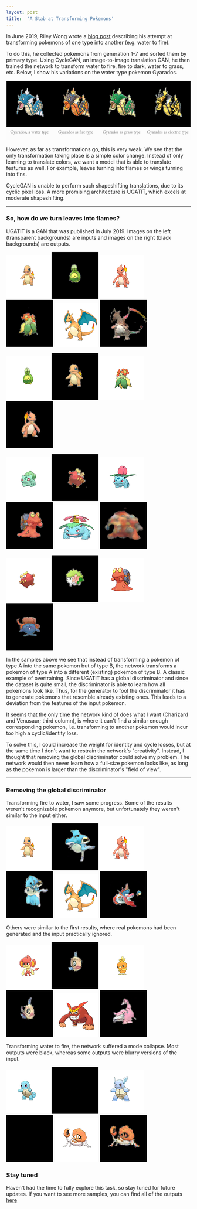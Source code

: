 ```yaml
---
layout: post
title:  'A Stab at Transforming Pokemons'
---
```


In June 2019, Riley Wong wrote a [blog post](https://www.rileynwong.com/blog/2019/5/22/pokemon2pokemon-using-cyclegan-to-generate-pokemon-as-different-elemental-types) describing his attempt at transforming pokemons of one type into another (e.g. water to fire).

To do this, he collected pokemons from generation 1-7 and sorted them by primary type. Using CycleGAN, an image-to-image translation GAN, he then trained the network to transform water to fire, fire to dark, water to grass, etc. Below, I show his variations on the water type pokemon Gyarados.

![Gyarados transformed into fire, grass, and electric type](/media/pokemon/rileywong/gyarados.png)


However, as far as transformations go, this is very weak. We see that the only transformation taking place is a simple color change. Instead of only learning to translate colors, we want a model that is able to translate features as well. For example, leaves turning into flames or wings turning into fins.

CycleGAN is unable to perform such shapeshifting translations, due to its cyclic pixel loss. A more promising architecture is UGATIT, which excels at moderate shapeshifting.

---

### So, how do we turn leaves into flames?

UGATIT is a GAN that was published in July 2019. Images on the left (transparent backgrounds) are inputs and images on the right (black backgrounds) are outputs.

![Too "strong" transformations](/media/pokemon/input/charmander.png)
![Too "strong" transformations](/media/pokemon/ugatit1/charmander.png)
![Too "strong" transformations](/media/pokemon/input/charmeleon.png)
![Too "strong" transformations](/media/pokemon/ugatit1/charmeleon.png)
![Too "strong" transformations](/media/pokemon/input/charizard.png)
![Too "strong" transformations](/media/pokemon/ugatit1/charizard.png)

![Too "strong" transformations](/media/pokemon/input/budew.png)
![Too "strong" transformations](/media/pokemon/ugatit1/budew.png)
![Too "strong" transformations](/media/pokemon/input/bellossom.png)
![Too "strong" transformations](/media/pokemon/ugatit1/bellossom.png)


![Too "strong" transformations](/media/pokemon/input/bulbasaur.png)
![Too "strong" transformations](/media/pokemon/ugatit1/bulbasaur.png)
![Too "strong" transformations](/media/pokemon/input/ivysaur.png)
![Too "strong" transformations](/media/pokemon/ugatit1/ivysaur.png)
![Too "strong" transformations](/media/pokemon/input/venusaur.png)
![Too "strong" transformations](/media/pokemon/ugatit1/venusaur.png)

![Too "strong" transformations](/media/pokemon/input/darumaka.png)
![Too "strong" transformations](/media/pokemon/ugatit1/darumaka.png)
![Too "strong" transformations](/media/pokemon/input/magcargo.png)
![Too "strong" transformations](/media/pokemon/ugatit1/magcargo.png)

In the samples above we see that instead of transforming a pokemon of type A into the same pokemon but of type B, the network transforms a pokemon of type A into a different (existing) pokemon of type B. A classic example of overtraining. Since UGATIT has a global discriminator and since the dataset is quite small, the discriminator is able to learn how all pokemons look like. Thus, for the generator to fool the discriminator it has to generate pokemons that resemble already existing ones. This leads to a deviation from the features of the input pokemon.

It seems that the only time the network kind of does what I want (Charizard and Venusaur; third column), is where it can't find a similar enough corresponding pokemon, i.e. transforming to another pokemon would incur too high a cyclic/identity loss.

To solve this, I could increase the weight for identity and cycle losses, but at the same time I don't want to restrain the network's "creativity". Instead, I thought that removing the global discriminator could solve my problem. The network would then never learn how a full-size pokemon looks like, as long as the pokemon is larger than the discriminator's "field of view".

---

### Removing the global discriminator

Transforming fire to water, I saw some progress. Some of the results weren't recognizable pokemon anymore, but unfortunately they weren't similar to the input either.

![Too "malformed" transformations](/media/pokemon/input/charmander.png)
![Too "malformed" transformations](/media/pokemon/ugatit2_removed_global_discr/charmander.png)
![Too "malformed" transformations](/media/pokemon/input/charmeleon.png)
![Too "malformed" transformations](/media/pokemon/ugatit2_removed_global_discr/charmeleon.png)
![Too "malformed" transformations](/media/pokemon/input/charizard.png)
![Too "malformed" transformations](/media/pokemon/ugatit2_removed_global_discr/charizard.png)

Others were similar to the first results, where real pokemons had been generated and the input practically ignored.

![Too "strong" transformations](/media/pokemon/input/pansear.png)
![Too "strong" transformations](/media/pokemon/ugatit2_removed_global_discr/pansear.png)
![Too "strong" transformations](/media/pokemon/input/torchic.png)
![Too "strong" transformations](/media/pokemon/ugatit2_removed_global_discr/torchic.png)
![Too "strong" transformations](/media/pokemon/input/darmanitan-standard.png)
![Too "strong" transformations](/media/pokemon/ugatit2_removed_global_discr/darmanitan-standard.png)


Transforming water to fire, the network suffered a mode collapse. Most outputs were black, whereas some outputs were blurry versions of the input.

![Mode collapsed transformations](/media/pokemon/input/squirtle.png)
![Mode collapsed transformations](/media/pokemon/ugatit2_removed_global_discr/squirtle.png)
![Mode collapsed transformations](/media/pokemon/input/wartortle.png)
![Mode collapsed transformations](/media/pokemon/ugatit2_removed_global_discr/wartortle.png)
![Mode collapsed transformations](/media/pokemon/input/kingler.png)
![Mode collapsed transformations](/media/pokemon/ugatit2_removed_global_discr/kingler.png)

### Stay tuned

Haven't had the time to fully explore this task, so stay tuned for future updates. If you want to see more samples, you can find all of the outputs [here](https://github.com/johan-andersson01/johan-andersson01.github.io/tree/master/media/pokemon)
